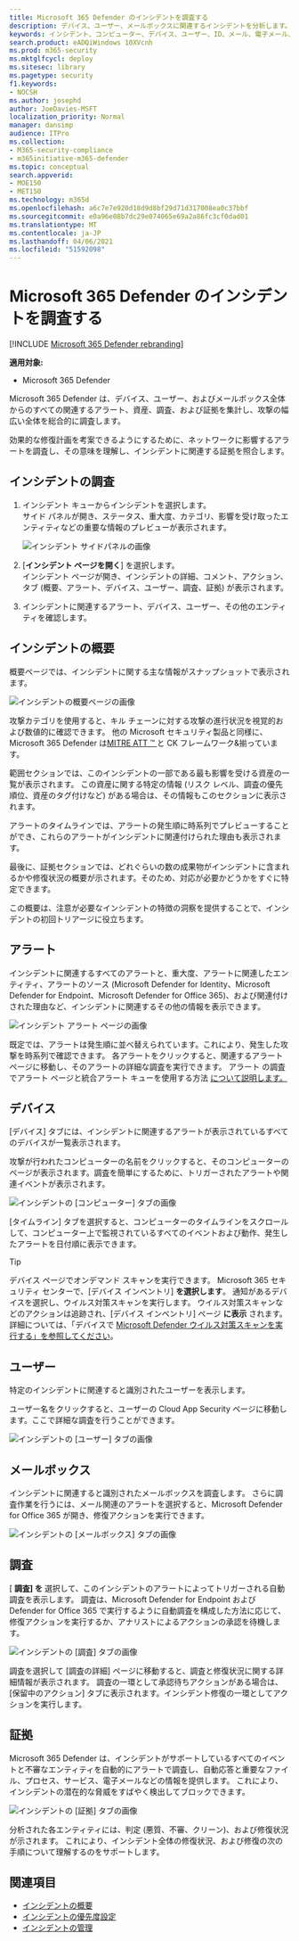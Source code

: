 ```yaml
---
title: Microsoft 365 Defender のインシデントを調査する
description: デバイス、ユーザー、メールボックスに関連するインシデントを分析します。
keywords: インシデント、コンピューター、デバイス、ユーザー、ID、メール、電子メール、メールボックス、調査、グラフ、証拠
search.product: eADQiWindows 10XVcnh
ms.prod: m365-security
ms.mktglfcycl: deploy
ms.sitesec: library
ms.pagetype: security
f1.keywords:
- NOCSH
ms.author: josephd
author: JoeDavies-MSFT
localization_priority: Normal
manager: dansimp
audience: ITPro
ms.collection:
- M365-security-compliance
- m365initiative-m365-defender
ms.topic: conceptual
search.appverid:
- MOE150
- MET150
ms.technology: m365d
ms.openlocfilehash: a6c7e7e920d18d9d8bf29d71d317008ea0c37bbf
ms.sourcegitcommit: e0a96e08b7dc29e074065e69a2a86fc3cf0dad01
ms.translationtype: MT
ms.contentlocale: ja-JP
ms.lasthandoff: 04/06/2021
ms.locfileid: "51592098"
---
```

# <a name="investigate-incidents-in-microsoft-365-defender"></a>Microsoft 365 Defender のインシデントを調査する

[!INCLUDE [Microsoft 365 Defender rebranding](../includes/microsoft-defender.md)]


**適用対象:**

- Microsoft 365 Defender

Microsoft 365 Defender は、デバイス、ユーザー、およびメールボックス全体からのすべての関連するアラート、資産、調査、および証拠を集計し、攻撃の幅広い全体を総合的に調査します。

効果的な修復計画を考案できるようにするために、ネットワークに影響するアラートを調査し、その意味を理解し、インシデントに関連する証拠を照合します。

## <a name="investigate-an-incident"></a>インシデントの調査

1. インシデント キューからインシデントを選択します。 <BR> サイド パネルが開き、ステータス、重大度、カテゴリ、影響を受け取ったエンティティなどの重要な情報のプレビューが表示されます。

    ![インシデント サイドパネルの画像](../../media/incident-side-panel.png)

2. [**インシデント ページを開く**] を選択します。 <BR> インシデント ページが開き、インシデントの詳細、コメント、アクション、タブ (概要、アラート、デバイス、ユーザー、調査、証拠) が表示されます。

3. インシデントに関連するアラート、デバイス、ユーザー、その他のエンティティを確認します。

## <a name="incident-overview"></a>インシデントの概要

概要ページでは、インシデントに関する主な情報がスナップショットで表示されます。

![インシデントの概要ページの画像](../../media/incidents-overview.png)

攻撃カテゴリを使用すると、キル チェーンに対する攻撃の進行状況を視覚的および数値的に確認できます。 他の Microsoft セキュリティ製品と同様に、Microsoft 365 Defender は[MITRE ATT &trade; ](https://attack.mitre.org/)と CK フレームワーク&揃っています。

範囲セクションでは、このインシデントの一部である最も影響を受ける資産の一覧が表示されます。 この資産に関する特定の情報 (リスク レベル、調査の優先順位、資産のタグ付けなど) がある場合は、その情報もこのセクションに表示されます。

アラートのタイムラインでは、アラートの発生順に時系列でプレビューすることができ、これらのアラートがインシデントに関連付けられた理由も表示されます。

最後に、証拠セクションでは、どれぐらいの数の成果物がインシデントに含まれるかや修復状況の概要が示されます。そのため、対応が必要かどうかをすぐに特定できます。

この概要は、注意が必要なインシデントの特徴の洞察を提供することで、インシデントの初回トリアージに役立ちます。

## <a name="alerts"></a>アラート

インシデントに関連するすべてのアラートと、重大度、アラートに関連したエンティティ、アラートのソース (Microsoft Defender for Identity、Microsoft Defender for Endpoint、Microsoft Defender for Office 365)、および関連付けされた理由など、インシデントに関連するその他の情報を表示できます。

![インシデント アラート ページの画像](../../media/incident-alerts.png)

既定では、アラートは発生順に並べ替えられています。これにより、発生した攻撃を時系列で確認できます。 各アラートをクリックすると、関連するアラート ページに移動し、そのアラートの詳細な調査を実行できます。 アラート の調査でアラート ページと統合アラート キューを使用する方法 [について説明します。](investigate-alerts.md)

## <a name="devices"></a>デバイス

[デバイス] タブには、インシデントに関連するアラートが表示されているすべてのデバイスが一覧表示されます。

攻撃が行われたコンピューターの名前をクリックすると、そのコンピューターのページが表示されます。調査を簡単にするために、トリガーされたアラートや関連イベントが表示されます。

![インシデントの [コンピューター] タブの画像](../../media/incident-machines.png)

[タイムライン] タブを選択すると、コンピューターのタイムラインをスクロールして、コンピューター上で監視されているすべてのイベントおよび動作、発生したアラートを日付順に表示できます。

> [!TIP]
> デバイス ページでオンデマンド スキャンを実行できます。 Microsoft 365 セキュリティ センターで、[デバイス インベントリ] **を選択します**。 通知があるデバイスを選択し、ウイルス対策スキャンを実行します。 ウイルス対策スキャンなどのアクションは追跡され、[デバイス インベントリ] ページ **に表示** されます。 詳細については、「デバイスで [Microsoft Defender ウイルス対策スキャンを実行する」を参照してください](/microsoft-365/security/defender-endpoint/respond-machine-alerts#run-microsoft-defender-antivirus-scan-on-devices)。


## <a name="users"></a>ユーザー

特定のインシデントに関連すると識別されたユーザーを表示します。

ユーザー名をクリックすると、ユーザーの Cloud App Security ページに移動します。ここで詳細な調査を行うことができます。

![インシデントの [ユーザー] タブの画像](../../media/incident-users.png)

## <a name="mailboxes"></a>メールボックス

インシデントに関連すると識別されたメールボックスを調査します。 さらに調査作業を行うには、メール関連のアラートを選択すると、Microsoft Defender for Office 365 が開き、修復アクションを実行できます。

![インシデントの [メールボックス] タブの画像](../../media/incident-mailboxes.png)

## <a name="investigations"></a>調査

[ **調査] を** 選択して、このインシデントのアラートによってトリガーされる自動調査を表示します。 調査は、Microsoft Defender for Endpoint および Defender for Office 365 で実行するように自動調査を構成した方法に応じて、修復アクションを実行するか、アナリストによるアクションの承認を待機します。

![インシデントの [調査] タブの画像](../../media/incident-investigations.png)

調査を選択して [調査の詳細] ページに移動すると、調査と修復状況に関する詳細情報が表示されます。 調査の一環として承認待ちアクションがある場合は、[保留中のアクション] タブに表示されます。インシデント修復の一環としてアクションを実行します。

## <a name="evidence"></a>証拠

Microsoft 365 Defender は、インシデントがサポートしているすべてのイベントと不審なエンティティを自動的にアラートで調査し、自動応答と重要なファイル、プロセス、サービス、電子メールなどの情報を提供します。 これにより、インシデントの潜在的な脅威をすばやく検出してブロックできます。

![インシデントの [証拠] タブの画像](../../media/incident-evidence.png)

分析された各エンティティには、判定 (悪質、不審、クリーン)、および修復状況が示されます。 これにより、インシデント全体の修復状況、および修復の次の手順について理解するのをサポートします。

## <a name="related-topics"></a>関連項目

- [インシデントの概要](incidents-overview.md)
- [インシデントの優先度設定](incident-queue.md)
- [インシデントの管理](manage-incidents.md)

